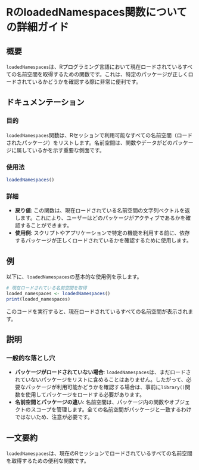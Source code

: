 <!--
Meta Description: # RのloadedNamespaces関数についての詳細ガイド ## 概要 `loadedNamespaces`は、Rプログラミング言語において現在ロードされているすべての名前空間を取得するための関数です。これは、特定のパッケージが正しくロードされているかどうかを確認する際に非常に便利です。 ##...
Meta Keywords: loadednamespaces, 名前空間は, loaded_namespaces, rのloadednamespaces関数についての詳細ガイド, rプログラミング言語において現在ロードされているすべての名前空間を取得するための関数です
-->

# RのloadedNamespaces関数についての詳細ガイド

## 概要
`loadedNamespaces`は、Rプログラミング言語において現在ロードされているすべての名前空間を取得するための関数です。これは、特定のパッケージが正しくロードされているかどうかを確認する際に非常に便利です。

## ドキュメンテーション
### 目的
`loadedNamespaces`関数は、Rセッションで利用可能なすべての名前空間（ロードされたパッケージ）をリストします。名前空間は、関数やデータがどのパッケージに属しているかを示す重要な側面です。

### 使用法
```R
loadedNamespaces()
```

### 詳細
- **戻り値**: この関数は、現在ロードされている名前空間の文字列ベクトルを返します。これにより、ユーザーはどのパッケージがアクティブであるかを確認することができます。
- **使用例**: スクリプトやアプリケーションで特定の機能を利用する前に、依存するパッケージが正しくロードされているかを確認するために使用します。

## 例
以下に、`loadedNamespaces`の基本的な使用例を示します。

```R
# 現在ロードされている名前空間を取得
loaded_namespaces <- loadedNamespaces()
print(loaded_namespaces)
```

このコードを実行すると、現在ロードされているすべての名前空間が表示されます。

## 説明
### 一般的な落とし穴
- **パッケージがロードされていない場合**: `loadedNamespaces`は、まだロードされていないパッケージをリストに含めることはありません。したがって、必要なパッケージが利用可能かどうかを確認する場合は、事前に`library()`関数を使用してパッケージをロードする必要があります。
- **名前空間とパッケージの違い**: 名前空間は、パッケージ内の関数やオブジェクトのスコープを管理します。全ての名前空間がパッケージと一致するわけではないため、注意が必要です。

## 一文要約
`loadedNamespaces`は、現在のRセッションでロードされているすべての名前空間を取得するための便利な関数です。